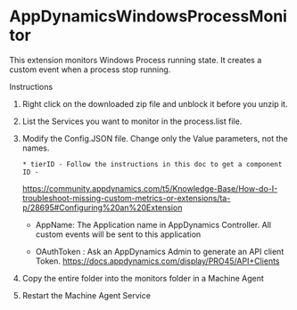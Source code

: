 # AppDynamicsWindowsProcessMonitor

This extension monitors Windows Process running state. It creates a custom event when a process stop running. 

Instructions

1. Right click on the downloaded zip file and unblock it before you unzip it. 

2. List the Services you want to monitor in the process.list file.

3. Modify the Config.JSON file. Change only the Value parameters, not the names.

       * tierID - Follow the instructions in this doc to get a component ID -           

    https://community.appdynamics.com/t5/Knowledge-Base/How-do-I-troubleshoot-missing-custom-metrics-or-extensions/ta-p/28695#Configuring%20an%20Extension

      * AppName: The Application name in AppDynamics  Controller. All custom events will be sent to this application

      *  OAuthToken : Ask an AppDynamics Admin to generate an API client Token.  https://docs.appdynamics.com/display/PRO45/API+Clients

4. Copy the entire folder into the monitors folder in a Machine Agent

5. Restart the Machine Agent Service

